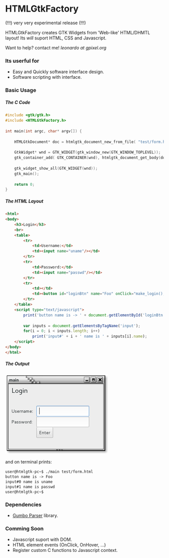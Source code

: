 # HTMLGtkFactory

(!!!) very very experimental release (!!!)

HTMLGtkFactory creates GTK Widgets from 'Web-like' HTML/DHMTL layout! Its *will* suport HTML, CSS and Javascript.

Want to help? contact me! *leonardo at gpixel.org*

### Its userful for

* Easy and Quickly software interface design.
* Software scripting with interface.

### Basic Usage

##### The C Code
```C
#include <gtk/gtk.h>
#include <HTMLGtkFactory.h>

int main(int argc, char* argv[]) {

	HTMLGtkDocument* doc = htmlgtk_document_new_from_file( "test/form.html" );

	GtkWidget* wnd = GTK_WIDGET(gtk_window_new(GTK_WINDOW_TOPLEVEL));
	gtk_container_add( GTK_CONTAINER(wnd), htmlgtk_document_get_body(doc) );

	gtk_widget_show_all(GTK_WIDGET(wnd));
	gtk_main();

	return 0;
}
```

##### The HTML Layout
```html
<html>
<body>
	<h3>Login</h3>
	<br>
	<table>
		<tr>
			<td>Username:</td>
			<td><input name="uname"/></td>
		</tr>
		<tr>
			<td>Password:</td>
			<td><input name="passwd"/></td>
		</tr>
		<tr>
			<td></td>
			<td><button id="loginBtn" name="Foo" onClick="make_login();">Enter</button></td>
		</tr>
	</table>
	<script type="text/javascript">
		print('button name is -> ' + document.getElementById('loginBtn').name);

		var inputs = document.getElementsByTagName('input');
		for(i = 0; i < inputs.length; i++)
			print('input#' + i + ' name is ' + inputs[i].name);
	</script>
</body>
</html>
```

##### The Output

![](test/form.png?raw=true "Output for form.html")

and on terminal prints:

```
user@htmlgtk-pc~$ ./main test/form.html
button name is -> Foo
input#0 name is uname
input#1 name is passwd
user@htmlgtk-pc~$
```

### Dependencies

* [Gumbo Parser](https://github.com/google/gumbo-parser) library.

### Comming Soon

* Javascript suport with DOM.
* HTML element events (OnClick, OnHover, ...)
* Register custom C functions to Javascript context.
